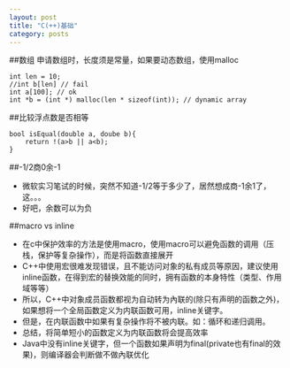 ```yaml
---
layout: post
title: "C(++)基础"
category: posts
---
```


##数组
申请数组时，长度须是常量，如果要动态数组，使用malloc

    int len = 10;
    //int b[len] // fail
    int a[100]; // ok
    int *b = (int *) malloc(len * sizeof(int)); // dynamic array

##比较浮点数是否相等

    bool isEqual(double a, doube b){
        return !(a>b || a<b);
    }

##-1/2商0余-1
  * 微软实习笔试的时候，突然不知道-1/2等于多少了，居然想成商-1余1了，这。。。
  * 好吧，余数可以为负
  
##macro vs inline
* 在c中保护效率的方法是使用macro，使用macro可以避免函数的调用（压栈，保护等复杂操作），而是将函数直接展开
* C++中使用宏很难发现错误，且不能访问对象的私有成员等原因，建议使用inline函数，在得到宏的替换效能的同时，拥有函数的本身特性（类型、作用域等等）
* 所以，C++中对象成员函数都视为自动转为內联的(除只有声明的函数之外)，如果想将一个全局函数定义为内联函数可用，inline关键字。
* 但是，在内联函数中如果有复杂操作将不被内联。如：循环和递归调用。
* 总结，将简单短小的函数定义为内联函数将会提高效率  
* Java中没有inline关键字，但一个函数如果声明为final(private也有final的效果)，则编译器会判断做不做內联优化

